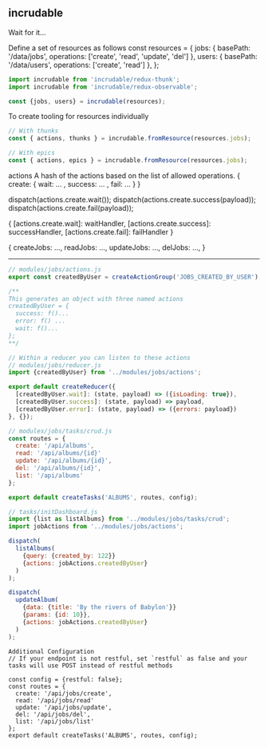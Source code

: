 incrudable
----

Wait for it...

Define a set of resources as follows
const resources = {
  jobs: {
    basePath: '/data/jobs',
    operations: ['create', 'read', 'update', 'del']
  },
  users: {
    basePath: '/data/users',
    operations: ['create', 'read']
  },
};

```js
import incrudable from 'incrudable/redux-thunk';
import incrudable from 'incrudable/redux-observable';
```

```js
const {jobs, users} = incrudable(resources);
```

To create tooling for resources individually
```js
// With thunks
const { actions, thunks } = incrudable.fromResource(resources.jobs);

// With epics
const { actions, epics } = incrudable.fromResource(resources.jobs);
```

actions
A hash of the actions based on the list of allowed operations.
{
  create: {
    wait: ... , success: ... , fail: ...
  }
}

dispatch(actions.create.wait());
dispatch(actions.create.success(payload));
dispatch(actions.create.fail(payload));

{
  [actions.create.wait]: waitHandler,
  [actions.create.success]: successHandler,
  [actions.create.fail]: failHandler
}

{
  createJobs: ...,
  readJobs: ...,
  updateJobs: ...,
  delJobs: ...,
}

-----
```js
// modules/jobs/actions.js
export const createdByUser = createActionGroup('JOBS_CREATED_BY_USER');

/**
This generates an object with three named actions
createdByUser = {
  success: f()...
  error: f() ...
  wait: f()...
};
**/

// Within a reducer you can listen to these actions
// modules/jobs/reducer.js
import {createdByUser} from '../modules/jobs/actions';

export default createReducer({
  [createdByUser.wait]: (state, payload) => ({isLoading: true}),
  [createdByUser.success]: (state, payload) => payload,
  [createdByUser.error]: (state, payload) => ({errors: payload})
}, {});

// modules/jobs/tasks/crud.js
const routes = {
  create: '/api/albums',
  read: '/api/albums/{id}'
  update: '/api/albums/{id}',
  del: '/api/albums/{id}',
  list: '/api/albums'
};

export default createTasks('ALBUMS', routes, config);

// tasks/initDashboard.js
import {list as listAlbums} from '../modules/jobs/tasks/crud';
import jobActions from '../modules/jobs/actions';

dispatch(
  listAlbums(
    {query: {created_by: 122}}
    {actions: jobActions.createdByUser}
  )
);

dispatch(
  updateAlbum(
    {data: {title: 'By the rivers of Babylon'}}
    {params: {id: 10}},
    {actions: jobActions.createdByUser}
  )
);
```

```
Additional Configuration
// If your endpoint is not restful, set `restful` as false and your tasks will use POST instead of restful methods

const config = {restful: false};
const routes = {
  create: '/api/jobs/create',
  read: '/api/jobs/read'
  update: '/api/jobs/update',
  del: '/api/jobs/del',
  list: '/api/jobs/list'
};
export default createTasks('ALBUMS', routes, config);
```